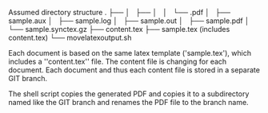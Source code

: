 Assumed directory structure
.
├── <outputfolder>
│   ├── <branchname>
│   │   └── <branchname>.pdf
│   ├── sample.aux
│   ├── sample.log
│   ├── sample.out
│   ├── sample.pdf
│   └── sample.synctex.gz
├── content.tex
├── sample.tex (includes content.tex)
└── movelatexoutput.sh



Each document is based on the same latex template ('sample.tex'), which includes a ''content.tex'' file.
The content file is changing for each document.
Each document and thus each content file is stored in a separate GIT branch.

The shell script copies the generated PDF and copies it to a subdirectory named like the GIT branch and renames the PDF file to the branch name.
